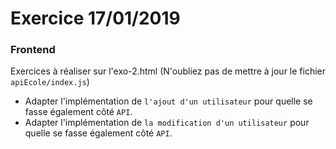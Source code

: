 # Exercice 17/01/2019
 

### Frontend
 Exercices à réaliser sur l'exo-2.html (N'oubliez pas de mettre à jour le fichier `apiEcole/index.js`)
 
 
 -  Adapter l'implémentation de `l'ajout d'un utilisateur` pour quelle se fasse également côté `API`. 
 -  Adapter l'implémentation de `la modification d'un utilisateur` pour quelle se fasse également côté `API`.
 
 
 
 
 
 






